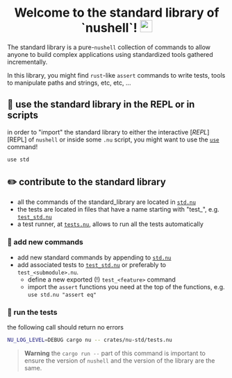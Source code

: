 <h1 align="center">
  Welcome to the standard library of `nushell`!
  <img src="https://media.giphy.com/media/hvRJCLFzcasrR4ia7z/giphy.gif" width="28"></img>
</h1>

The standard library is a pure-`nushell` collection of commands to allow anyone to build
complex applications using standardized tools gathered incrementally.

In this library, you might find `rust`-like `assert` commands to write tests, tools to
manipulate paths and strings, etc, etc, ...

## :toolbox: use the standard library in the REPL or in scripts
in order to "import" the standard library to either the interactive [*REPL*][REPL] of
`nushell` or inside some `.nu` script, you might want to use the
[`use`](https://nushell.sh/commands/docs/use.html) command!
```bash
use std
```

## :pencil2: contribute to the standard library
- all the commands of the standard_library are located in [`std.nu`](std.nu)
- the tests are located in files that have a name starting with "test_", e.g. [`test_std.nu`](test_std.nu)
- a test runner, at [`tests.nu`](tests.nu), allows to run all the tests automatically

### :wrench: add new commands
- add new standard commands by appending to [`std.nu`](std.nu)
- add associated tests to [`test_std.nu`](tests_std.nu) or preferably to `test_<submodule>.nu`.
    - define a new exported (!) `test_<feature>` command
    - import the `assert` functions you need at the top of the functions, e.g. `use std.nu "assert eq"`

### :test_tube: run the tests
the following call should return no errors
```bash
NU_LOG_LEVEL=DEBUG cargo nu -- crates/nu-std/tests.nu
```

> **Warning**
> the `cargo run --` part of this command is important to ensure the version of `nushell` and the version of the library are the same.
